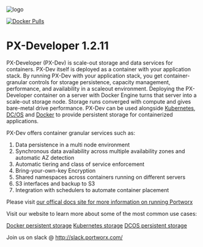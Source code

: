 ![logo](http://i.imgur.com/l8JRhxg.jpg)

[![Docker Pulls](https://img.shields.io/docker/pulls/portworx/px-dev.svg)](https://hub.docker.com/r/portworx/px-dev)
# PX-Developer 1.2.11

PX-Developer (PX-Dev) is scale-out storage and data services for containers.  PX-Dev itself is deployed as a container with your application stack.  By running PX-Dev with your application stack, you get container-granular controls for storage persistence, capacity management, performance, and availability in a scaleout environment. Deploying the PX-Developer container on a server with Docker Engine turns that server into a scale-out storage node. Storage runs converged with compute and gives bare-metal drive performance. PX-Dev can be used alongside [Kubernetes](https://portworx.com/use-case/kubernetes-storage/), [DC/OS](https://portworx.com/use-case/persistent-storage-dcos/) and [Docker](https://portworx.com/use-case/docker-persistent-storage/) to provide persistent storage for containerized applications.

PX-Dev offers container granular services such as:

1. Data persistence in a multi node environment
2. Synchronous data availability across multiple availability zones and automatic AZ detection
3. Automatic tiering and class of service enforcement
4. Bring-your-own-key Encryption
5. Shared namespaces across containers running on different servers
6. S3 interfaces and backup to S3
7. Integration with schedulers to automate container placement

Please visit [our offical docs site for more information on running Portworx](https://docs.portworx.com)

Visit our website to learn more about some of the most common use cases:

[Docker persistent storage](https://portworx.com/use-case/docker-persistent-storage/)
[Kubernetes storage](https://portworx.com/use-case/kubernetes-storage/)
[DCOS persistent storage](https://portworx.com/use-case/persistent-storage-dcos/)

Join us on slack @ http://slack.portworx.com/


